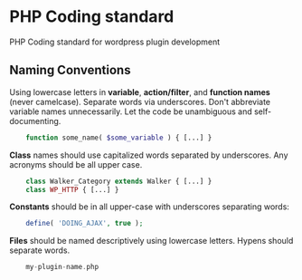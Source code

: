 # PHP Coding standard

PHP Coding standard for wordpress plugin development

## Naming Conventions

Using lowercase letters in **variable**, **action/filter**, and **function names** (never camelcase). Separate words via underscores. Don't abbreviate variable names unnecessarily. Let the code be unambiguous and self-documenting.

```php
    function some_name( $some_variable ) { [...] }
```

**Class** names should use capitalized words separated by underscores. Any acronyms should be all upper case.

```php
    class Walker_Category extends Walker { [...] }
    class WP_HTTP { [...] }
```

**Constants** should be in all upper-case with underscores separating words:

```php
    define( 'DOING_AJAX', true );
```

**Files** should be named descriptively using lowercase letters. Hypens should separate words.

```php
    my-plugin-name.php
```
